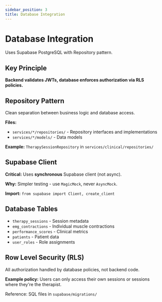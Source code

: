 ```yaml
---
sidebar_position: 3
title: Database Integration
---
```


# Database Integration

Uses Supabase PostgreSQL with Repository pattern.

## Key Principle

**Backend validates JWTs, database enforces authorization via RLS policies.**

## Repository Pattern

Clean separation between business logic and database access.

**Files:**
- `services/*/repositories/` - Repository interfaces and implementations
- `services/*/models/` - Data models

**Example:** `TherapySessionRepository` in `services/clinical/repositories/`

## Supabase Client

**Critical:** Uses **synchronous** Supabase client (not async).

**Why:** Simpler testing - use `MagicMock`, never `AsyncMock`.

**Import:** `from supabase import Client, create_client`

## Database Tables

- `therapy_sessions` - Session metadata
- `emg_contractions` - Individual muscle contractions  
- `performance_scores` - Clinical metrics
- `patients` - Patient data
- `user_roles` - Role assignments

## Row Level Security (RLS)

All authorization handled by database policies, not backend code.

**Example policy:** Users can only access their own sessions or sessions where they're the therapist.

Reference: SQL files in `supabase/migrations/`